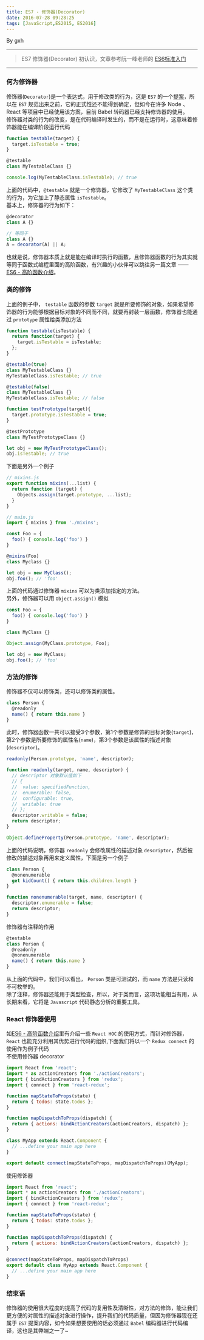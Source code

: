```yaml
---
title: ES7 - 修饰器(Decorator)
date: 2016-07-28 09:28:25
tags: [JavaScript,ES2015, ES2016]
---
```


By gxh

-------

> ES7 修饰器(Decorator) 初认识，文章参考阮一峰老师的 [ES6标准入门](http://es6.ruanyifeng.com/)

-------

### 何为修饰器
修饰器(`Decorator`)是一个表达式，用于修改类的行为，这是 `ES7` 的一个[提案](https://github.com/wycats/javascript-decorators)，所以在 `ES7` 规范出来之前，它的正式性还不能得到确定，但如今在许多 Node 、React 等项目中已经使用该方案，目前 Babel 转码器已经支持修饰器的使用。  
修饰器对类的行为的改变，是在代码编译时发生的，而不是在运行时，这意味着修饰器能在编译阶段运行代码
```javascript
function testable(target) {
  target.isTestable = true;
}

@testable
class MyTestableClass {}

console.log(MyTestableClass.isTestable); // true
```
上面的代码中，`@testable` 就是一个修饰器，它修改了 `MyTestableClass` 这个类的行为，为它加上了静态属性 `isTestable`。  
基本上，修饰器的行为如下：
```javascript
@decorator
class A {}

// 等同于
class A {}
A = decorator(A) || A;
```
也就是说，修饰器本质上就是能在编译时执行的函数，且修饰器函数的行为其实就等同于函数式编程里面的高阶函数，有兴趣的小伙伴可以跳往另一篇文章 —— [ES6 - 高阶函数介绍](https://github.com/gu-xionghong/iCoding/blob/master/2016/函数式编程/ES6的高阶函数.md)。

### 类的修饰
上面的例子中， `testable` 函数的参数 `target` 就是所要修饰的对象，如果希望修饰器的行为能够根据目标对象的不同而不同，就要再封装一层函数，修饰器也能通过 `prototype` 属性给类添加方法
```javascript
function testable(isTestable) {
  return function(target) {
    target.isTestable = isTestable;
  };
}

@testable(true)
class MyTestableClass {}
MyTestableClass.isTestable; // true

@testable(false)
class MyTestableClass {}
MyTestableClass.isTestable; // false

function testPrototype(target){
  target.prototype.isTestable = true;
}

@testPrototype
class MyTestPrototypeClass {}

let obj = new MyTestPrototypeClass();
obj.isTestable; // true
```
下面是另外一个例子
```javascript
// mixins.js
export function mixins(...list) {
  return function (target) {
    Objects.assign(target.prototype, ...list);
  }
}

// main.js
import { mixins } from './mixins';

const Foo = {
  foo() { console.log('foo') }
}

@mixins(Foo)
class Myclass {}

let obj = new MyClass();
obj.foo(); // 'foo'
```
上面的代码通过修饰器 `mixins` 可以为类添加指定的方法。  
另外，修饰器可以用 `Object.assign()` 模拟
```javascript
const Foo = {
  foo() { console.log('foo') }
}

class MyClass {}

Object.assign(MyClass.prototype, Foo);

let obj = new MyClass;
obj.foo(); // 'foo'
```

### 方法的修饰
修饰器不仅可以修饰类，还可以修饰类的属性。
```javascript
class Person {
  @readonly
  name() { return this.name }
}
```
此时，修饰器函数一共可以接受3个参数，第1个参数是修饰的目标对象(`target`)，第2个参数是所要修饰的属性名(`name`)，第3个参数是该属性的描述对象(`descriptor`)。
```javascript
readonly(Person.prototype, 'name', descriptor);

function readonly(target, name, descriptor) {
  // descriptor 对象默认值如下
  // {
  //  value: specifiedFunction,
  //  enumerable: false,
  //  configurable: true,
  //  writable: true
  // };
  descriptor.writable = false;
  return descriptor;
}

Object.defineProperty(Person.prototype, 'name', descriptor);
```
上面的代码说明，修饰器 `readonly` 会修改属性的描述对象 `descriptor`，然后被修改的描述对象再用来定义属性，下面是另一个例子
```javascript
class Person {
  @nonenumerable
  get kidCount() { return this.children.length }
}

function nonenumerable(target, name, descriptor) {
  descriptor.enumerable = false;
  return descriptor;
}
```
修饰器有注释的作用
```javascript
@testable
class Person {
  @readonly
  @nonenumerable
  name() { return this.name }
}
```
从上面的代码中，我们可以看出， `Person` 类是可测试的，而 `name` 方法是只读和不可枚举的。  
除了注释，修饰器还能用于类型检查，所以，对于类而言，这项功能相当有用，从长期来看，它将是 `Javascript` 代码静态分析的重要工具。

### React 修饰器使用
如[ES6 - 高阶函数介绍](https://github.com/gu-xionghong/iCoding/blob/master/2016/函数式编程/ES6的高阶函数.md)里有介绍一些 `React HOC` 的使用方式，而针对修饰器，`React` 也能充分利用其优势进行代码的组织,下面我们将以一个 `Redux connect` 的使用作为例子代码  
不使用修饰器 decorator

```javascript
import React from 'react';
import * as actionCreators from './actionCreators';
import { bindActionCreators } from 'redux';
import { connect } from 'react-redux';

function mapStateToProps(state) {
  return { todos: state.todos };
}

function mapDispatchToProps(dispatch) {
  return { actions: bindActionCreators(actionCreators, dispatch) };
}

class MyApp extends React.Component {
  // ...define your main app here
}

export default connect(mapStateToProps, mapDispatchToProps)(MyApp);
```
使用修饰器
```javascript
import React from 'react';
import * as actionCreators from './actionCreators';
import { bindActionCreators } from 'redux';
import { connect } from 'react-redux';

function mapStateToProps(state) {
  return { todos: state.todos };
}

function mapDispatchToProps(dispatch) {
  return { actions: bindActionCreators(actionCreators, dispatch) };
}

@connect(mapStateToProps, mapDispatchToProps)
export default class MyApp extends React.Component {
  // ...define your main app here
}
```

### 结束语
修饰器的使用很大程度的提高了代码的复用性及清晰性，对方法的修饰，能让我们更方便的对属性的描述对象进行操作，提升我们的代码质量，但因为修饰器现在还属于 `ES7` 提案内容，如今如果想要使用的话必须通过 `Babel` 编码器进行代码编译，这也是其弊端之一了~
